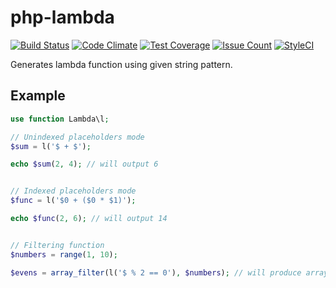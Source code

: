 # php-lambda
[![Build Status](https://travis-ci.org/pldin601/php-lambda.svg?branch=master)](https://travis-ci.org/pldin601/php-lambda)
[![Code Climate](https://codeclimate.com/github/pldin601/php-lambda/badges/gpa.svg)](https://codeclimate.com/github/pldin601/php-lambda)
[![Test Coverage](https://codeclimate.com/github/pldin601/php-lambda/badges/coverage.svg)](https://codeclimate.com/github/pldin601/php-lambda/coverage)
[![Issue Count](https://codeclimate.com/github/pldin601/php-lambda/badges/issue_count.svg)](https://codeclimate.com/github/pldin601/php-lambda)
[![StyleCI](https://styleci.io/repos/60102687/shield?branch=master)](https://styleci.io/repos/60102687)

Generates lambda function using given string pattern.

## Example
```php
use function Lambda\l;

// Unindexed placeholders mode
$sum = l('$ + $');

echo $sum(2, 4); // will output 6


// Indexed placeholders mode
$func = l('$0 + ($0 * $1)');

echo $func(2, 6); // will output 14


// Filtering function
$numbers = range(1, 10);

$evens = array_filter(l('$ % 2 == 0'), $numbers); // will produce array [2, 4, 6, 8, 10]
```
